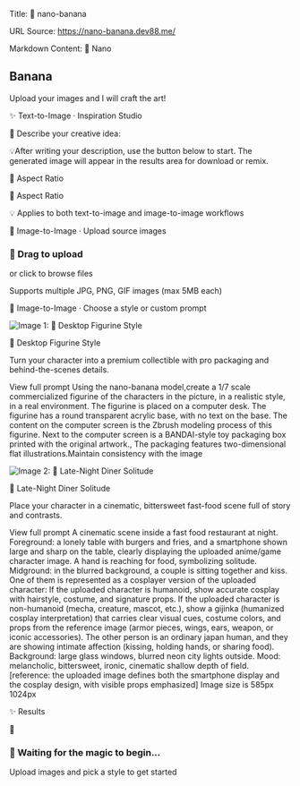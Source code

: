 Title: 🍌 nano-banana

URL Source: https://nano-banana.dev88.me/

Markdown Content:
🍌 Nano

Banana
---------------

Upload your images and I will craft the art!

✨ Text-to-Image · Inspiration Studio

🍌 Describe your creative idea:

💡After writing your description, use the button below to start. The generated image will appear in the results area for download or remix.

📐 Aspect Ratio

📐 Aspect Ratio

💡 Applies to both text-to-image and image-to-image workflows

🍌 Image-to-Image · Upload source images

### 🍌 Drag to upload

or click to browse files

Supports multiple JPG, PNG, GIF images (max 5MB each)

🎨 Image-to-Image · Choose a style or custom prompt

![Image 1: 🍌 Desktop Figurine Style](https://nano-banana.dev88.me/1.png)

🍌 Desktop Figurine Style

Turn your character into a premium collectible with pro packaging and behind-the-scenes details.

View full prompt
Using the nano-banana model,create a 1/7 scale commercialized figurine of the characters in the picture, in a realistic style, in a real environment. The figurine is placed on a computer desk. The figurine has a round transparent acrylic base, with no text on the base. The content on the computer screen is the Zbrush modeling process of this figurine. Next to the computer screen is a BANDAI-style toy packaging box printed with the original artwork., The packaging features two-dimensional flat illustrations.Maintain consistency with the image

![Image 2: 🍔 Late-Night Diner Solitude](https://nano-banana.dev88.me/2.png)

🍔 Late-Night Diner Solitude

Place your character in a cinematic, bittersweet fast-food scene full of story and contrasts.

View full prompt
A cinematic scene inside a fast food restaurant at night. Foreground: a lonely table with burgers and fries, and a smartphone shown large and sharp on the table, clearly displaying the uploaded anime/game character image. A hand is reaching for food, symbolizing solitude. Midground: in the blurred background, a couple is sitting together and kiss. One of them is represented as a cosplayer version of the uploaded character: If the uploaded character is humanoid, show accurate cosplay with hairstyle, costume, and signature props. If the uploaded character is non-humanoid (mecha, creature, mascot, etc.), show a gijinka (humanized cosplay interpretation) that carries clear visual cues, costume colors, and props from the reference image (armor pieces, wings, ears, weapon, or iconic accessories). The other person is an ordinary japan human, and they are showing intimate affection (kissing, holding hands, or sharing food). Background: large glass windows, blurred neon city lights outside. Mood: melancholic, bittersweet, ironic, cinematic shallow depth of field. [reference: the uploaded image defines both the smartphone display and the cosplay design, with visible props emphasized] Image size is 585px 1024px

✨ Results

🍌

### 🍌 Waiting for the magic to begin...

Upload images and pick a style to get started
